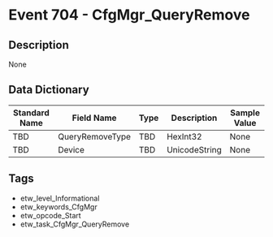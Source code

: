 # Event 704 - CfgMgr_QueryRemove

## Description
None

## Data Dictionary
|Standard Name|Field Name|Type|Description|Sample Value|
|---|---|---|---|---|
|TBD|QueryRemoveType|TBD|HexInt32|None|None|
|TBD|Device|TBD|UnicodeString|None|None|

## Tags
* etw_level_Informational
* etw_keywords_CfgMgr
* etw_opcode_Start
* etw_task_CfgMgr_QueryRemove